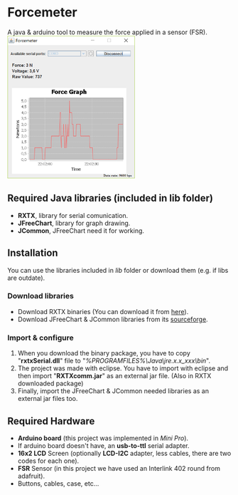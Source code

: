 # Forcemeter
A java & arduino tool to measure the force applied in a sensor (FSR).
![Running screenshot](/screenshots/connected_small.png)
## Required Java libraries (included in lib folder)
* **RXTX**, library for serial comunication.
* **JFreeChart**, library for graph drawing.
* **JCommon**, JFreeChart need it for working.

## Installation
You can use the libraries included in *lib* folder or download them (e.g. if libs are outdate).

### Download libraries
* Download RXTX binaries (You can download it from [here](http://rxtx.qbang.org/wiki/index.php/Download)).
* Download JFreeChart & JCommon libraries from its [sourceforge](https://sourceforge.net/projects/jfreechart/files/).

### Import & configure
1. When you download the binary package, you have to copy "**rxtxSerial.dll**" file to "*%PROGRAMFILES%\\Java\\jre.x.x_xxx\\bin*".
2. The project was made with eclipse. You have to import with eclipse and then import "**RXTXcomm.jar**" as an external jar file. (Also in RXTX downloaded package)
3. Finally, import the JFreeChart & JCommon needed libraries as an external jar files too.

## Required Hardware
* **Arduino board** (this project was implemented in *Mini Pro*).
* If arduino board doesn't have, an **usb-to-ttl** serial adapter.
* **16x2 LCD** Screen (optionally **LCD-I2C** adapter, less cables, there are two codes for each one).
* **FSR** Sensor (in this project we have used an Interlink 402 round from adafruit).
* Buttons, cables, case, etc...
